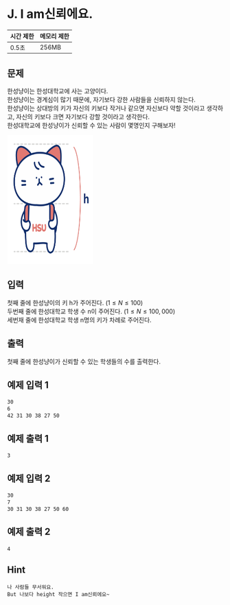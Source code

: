 # J. I am신뢰에요.

| 시간 제한 | 메모리 제한 |
| --- | --- |
| 0.5초 | 256MB |

## 문제
한성냥이는 한성대학교에 사는 고양이다. <br>
한성냥이는 경계심이 많기 때문에, 자기보다 강한 사람들을 신뢰하지 않는다.<br>
한성냥이는 상대방의 키가 자신의 키보다 작거나 같으면 자신보다 약할 것이라고 생각하고, 자신의 키보다 크면 자기보다 강할 것이라고 생각한다. <br>
한성대학교에 한성냥이가 신뢰할 수 있는 사람이 몇명인지 구해보자!

<img src="/assets/hansungNyang.png" width="200" height="300">


## 입력
첫째 줄에 한성냥이의 키 h가 주어진다. $(1 \leq N \leq 100)$ <br>
두번째 줄에 한성대학교 학생 수 n이 주어진다. $(1 \leq N \leq 100,000)$ <br>
세번재 줄에 한성대학교 학생 n명의 키가 차례로 주어진다.

## 출력
첫째 줄에 한성냥이가 신뢰할 수 있는 학생들의 수를 출력한다.

## 예제 입력 1

```
30
6
42 31 30 38 27 50
```

## 예제 출력 1

```
3
```

## 예제 입력 2

```
30
7
30 31 30 38 27 50 60
```

## 예제 출력 2

```
4
```

## Hint
```
나 사람들 무서워요.
But 나보다 height 작으면 I am신뢰에요~
```
